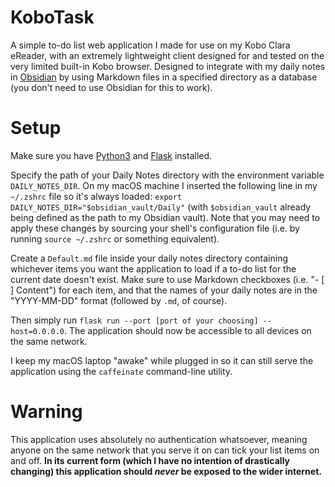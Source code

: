# KoboTask

A simple to-do list web application I made for use on my Kobo Clara eReader, with an extremely lightweight client designed for and tested on the very limited built-in Kobo browser. Designed to integrate with my daily notes in [Obsidian](https://obsidian.md) by using Markdown files in a specified directory as a database (you don't need to use Obsidian for this to work).

# Setup

Make sure you have [Python3](https://www.python.org/downloads/) and [Flask](https://flask.palletsprojects.com/en/stable/) installed.

Specify the path of your Daily Notes directory with the environment variable `DAILY_NOTES_DIR`. On my macOS machine I inserted the following line in my `~/.zshrc` file so it's always loaded: `export DAILY_NOTES_DIR="$obsidian_vault/Daily"` (with `$obsidian_vault` already being defined as the path to my Obsidian vault). Note that you may need to apply these changes by sourcing your shell's configuration file (i.e. by running `source ~/.zshrc` or something equivalent).

Create a `Default.md` file inside your daily notes directory containing whichever items you want the application to load if a to-do list for the current date doesn't exist. Make sure to use Markdown checkboxes (i.e. "- [ ] Content") for each item, and that the names of your daily notes are in the "YYYY-MM-DD" format (followed by `.md`, of course).

Then simply run `flask run --port [port of your choosing] --host=0.0.0.0`. The application should now be accessible to all devices on the same network.

I keep my macOS laptop "awake" while plugged in so it can still serve the application using the `caffeinate` command-line utility.

# Warning

This application uses absolutely no authentication whatsoever, meaning anyone on the same network that you serve it on can tick your list items on and off. **In its current form (which I have no intention of drastically changing) this application should _never_ be exposed to the wider internet.**
